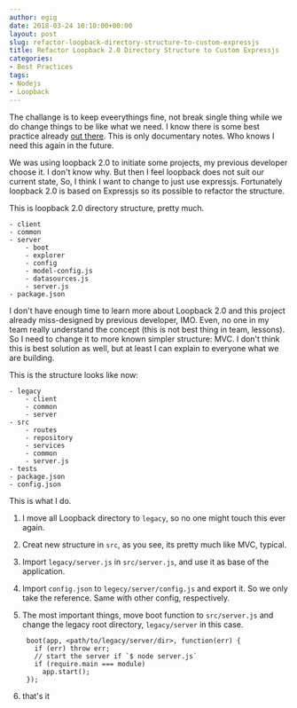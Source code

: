 ```yaml
---
author: egig
date: 2018-03-24 10:10:00+00:00
layout: post
slug: refactor-loopback-directory-structure-to-custom-expressjs
title: Refactor Loopback 2.0 Directory Structure to Custom Expressjs
categories:
- Best Practices
tags:
- Nodejs
- Loopback
---
```


The challange is to keep eveerythings fine, not break single thing while we do change things to be like what we need. I know there is some best practice already [out there](https://github.com/i0natan/nodebestpractices). This is only documentary notes. Who knows I need this again in the future.

We was using loopback 2.0 to initiate some projects, my previous developer choose it. I don't know why. But then I feel loopback does not suit our current state, So, I think I want to change  to just use expressjs. Fortunately loopback 2.0 is based on Expressjs so its possible to refactor the structure.<!-- more -->

This is loopback 2.0 directory structure, pretty much.

	- client
	- common
	- server
		- boot
		- explorer
		- config
		- model-config.js
		- datasources.js
		- server.js
	- package.json


I don't have enough time to learn more about Loopback 2.0 and this project already miss-designed by previous developer, IMO. Even, no one in my team really understand the concept (this is not best thing in team, lessons). So I need to change it to more known simpler structure: MVC. I don't think this is best solution as well, but at least I can explain to everyone what we are building.


This is the structure looks like now:

	- legacy
		- client
		- common
		- server
	- src
		- routes
		- repository
		- services
		- common
		- server.js
	- tests
	- package.json
	- config.json


This is what I do.
1. I move all Loopback directory to `legacy`, so no one might touch this ever again.
2. Creat new structure in `src`, as you see, its pretty much like MVC, typical.
3. Import `legacy/server.js` in  `src/server.js`, and use it as base of the application.
4. Import `config.json` to `legecy/server/config.js` and export it. So we only take the reference. Same with other config, respectively.
4. The most important things, move boot function to `src/server.js` and change the legacy root directory, `legacy/server` in this case.


		boot(app, <path/to/legacy/server/dir>, function(err) {
		  if (err) throw err;
		  // start the server if `$ node server.js`
		  if (require.main === module)
		    app.start();
		});

5. that's it

